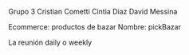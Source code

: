 Grupo 3
Cristian Cometti
Cintia Diaz
David Messina

Ecommerce: productos de bazar
Nombre: pickBazar

La reunión daily o weekly